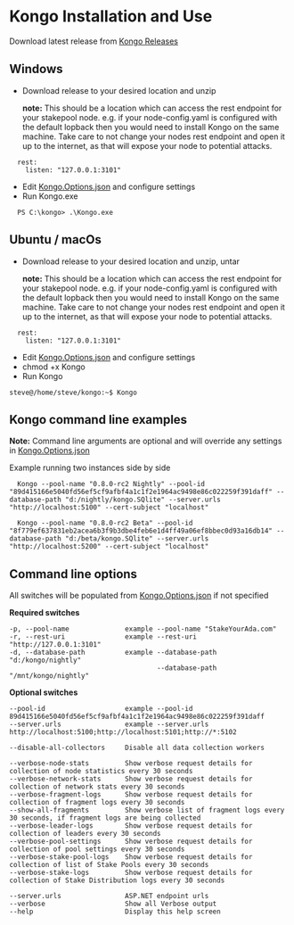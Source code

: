# Kongo Installation and Use



Download latest release from [Kongo Releases](https://github.com/stakeyourada/Kongo/releases)

## Windows

  * Download release to your desired location and unzip
 
    **note:** This should be a location which can access the rest endpoint for your stakepool node. e.g. if your node-config.yaml is configured with the default lopback then you would need to install Kongo on the same machine.  Take care to not change your nodes rest endpoint and open it up to the internet, as that will expose your node to potential attacks.
  
  ```code
    rest:
      listen: "127.0.0.1:3101"
  ```
  
  * Edit [Kongo.Options.json](https://github.com/stakeyourada/Kongo/blob/master/src/Kongo/Kongo.options.json) and configure settings
  * Run Kongo.exe
```code
  PS C:\kongo> .\Kongo.exe
```


## Ubuntu / macOs

  * Download release to your desired location and unzip, untar
    
    **note:** This should be a location which can access the rest endpoint for your stakepool node. e.g. if your node-config.yaml is configured with the default lopback then you would need to install Kongo on the same machine.  Take care to not change your nodes rest endpoint and open it up to the internet, as that will expose your node to potential attacks.
  
  ```code
    rest:
      listen: "127.0.0.1:3101"
  ```  
  
  * Edit [Kongo.Options.json](https://github.com/stakeyourada/Kongo/blob/master/src/Kongo/Kongo.options.json) and configure settings
  * chmod +x Kongo
  * Run Kongo
```code
steve@/home/steve/kongo:~$ Kongo
```

## Kongo command line examples

**Note:** Command line arguments are optional and will override any settings in [Kongo.Options.json](https://github.com/stakeyourada/Kongo/blob/master/src/Kongo/Kongo.options.json)

Example running two instances side by side
```code
  Kongo --pool-name "0.8.0-rc2 Nightly" --pool-id "89d415166e5040fd56ef5cf9afbf4a1c1f2e1964ac9498e86c022259f391daff" --database-path "d:/nightly/kongo.SQlite" --server.urls "http://localhost:5100" --cert-subject "localhost"
  
  Kongo --pool-name "0.8.0-rc2 Beta" --pool-id "8f779ef637831eb2acea6b3f9b3dbe4feb6e1d4ff49a06ef8bbec0d93a16db14" --database-path "d:/beta/kongo.SQlite" --server.urls "http://localhost:5200" --cert-subject "localhost"

```

## Command line options

All switches will be populated from [Kongo.Options.json](https://github.com/stakeyourada/Kongo/blob/master/src/Kongo/Kongo.options.json) if not specified

  **Required switches**
  
    -p, --pool-name              example --pool-name "StakeYourAda.com"
    -r, --rest-uri               example --rest-uri "http://127.0.0.1:3101"
    -d, --database-path          example --database-path "d:/kongo/nightly"
                                         --database-path "/mnt/kongo/nightly"
  
  **Optional switches**
  
    --pool-id                    example --pool-id 89d415166e5040fd56ef5cf9afbf4a1c1f2e1964ac9498e86c022259f391daff
    --server.urls                example --server.urls http://localhost:5100;http://localhost:5101;http://*:5102

    --disable-all-collectors     Disable all data collection workers
    
    --verbose-node-stats         Show verbose request details for collection of node statistics every 30 seconds
    --verbose-network-stats      Show verbose request details for collection of network stats every 30 seconds
    --verbose-fragment-logs      Show verbose request details for collection of fragment logs every 30 seconds
    --show-all-fragments         Show verbose list of fragment logs every 30 seconds, if fragment logs are being collected
    --verbose-leader-logs        Show verbose request details for collection of leaders every 30 seconds
    --verbose-pool-settings      Show verbose request details for collection of pool settings every 30 seconds
    --verbose-stake-pool-logs    Show verbose request details for collection of list of Stake Pools every 30 seconds
    --verbose-stake-logs         Show verbose request details for collection of Stake Distribution logs every 30 seconds
    
    --server.urls                ASP.NET endpoint urls
    --verbose                    Show all Verbose output
    --help                       Display this help screen
